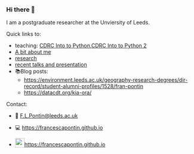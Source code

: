 ### Hi there 👋
<!----![alt text](https://francescapontin.github.io/assets/images/6666ebe8-cf33-4a4c-9fcc-ad1f90d73ed8-1-105-c-676x675.jpg)-->
I am a postgraduate researcher at the Unviersity of Leeds.

Quick links to:
* teaching: [CDRC Into to Python](https://github.com/FrancescaPontin/CDRC_Python_day_1),[CDRC Into to Python 2](https://github.com/FrancescaPontin/CDRC_Python_day_2)
* [A bit about me](https://francescapontin.github.io/about_me.html)
* [research](https://francescapontin.github.io/research_projects.html)
* [recent talks and presentation](https://francescapontin.github.io/talks_presentations.html)
* :books:Blog posts:
  * https://environment.leeds.ac.uk/geography-research-degrees/dir-record/student-alumni-profiles/1528/fran-pontin
  * https://datacdt.org/kia-ora/


Contact:
* :e-mail: F.L.Pontin@leeds.ac.uk
* :computer: https://francescapontin.github.io

* <img src ="http://assets.stickpng.com/images/580b57fcd9996e24bc43c53e.png" height="25" style="vertical-align:bottom">https://francescapontin.github.io

